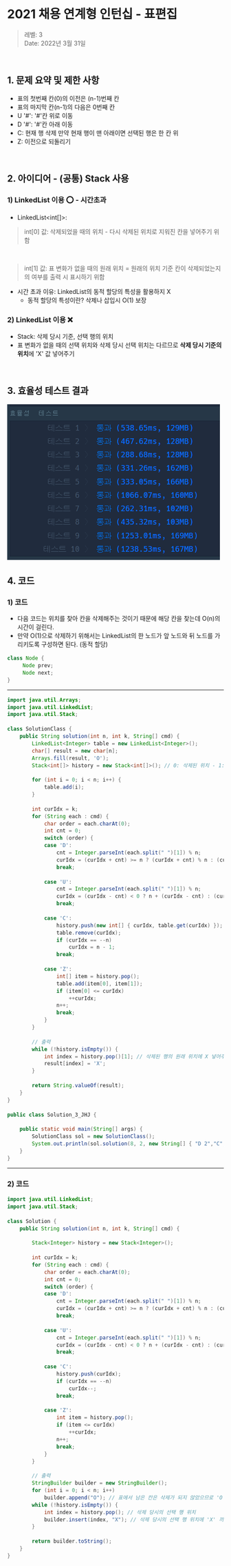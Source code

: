 # 2021 채용 연계형 인턴십 - 표편집

> 레벨: 3 <br/>
> Date: 2022년 3월 31일 <br/>

</br>

## 1. 문제 요약 및 제한 사항

- 표의 첫번째 칸(0)의 이전은 (n-1)번째 칸
- 표의 마지막 칸(n-1)의 다음은 0번째 칸
- U '#': '#'칸 위로 이동
- D '#': '#'칸 아래 이동
- C: 현재 행 삭제
  만약 현재 행이 맨 아래이면 선택된 행은 한 칸 위
- Z: 이전으로 되돌리기 

</br>

## 2. 아이디어 - (공통) Stack 사용

### 1) LinkedList 이용 ⭕ - 시간초과
- LinkedList<int[]>:
> int[0] 값: 삭제되었을 때의 위치 - 다시 삭제된 위치로 지워진 칸을 넣어주기 위함
<br>

> int[1] 값: 표 변화가 없을 때의 원래 위치 = 
> 	원래의 위치 기준 칸이 삭제되었는지의 여부를 출력 시 표시하기 위함

- 시간 초과 이유: LinkedList의 동적 할당의 특성을 활용하지 X 
  - 동적 할당의 특성이란? 삭제나 삽입시 O(1) 보장

### 2) LinkedList 이용 ❌
- Stack<Integer>: 삭제 당시 기준, 선택 행의 위치
- 표 변화가 없을 때의 선택 위치와 삭제 당시 선택 위치는 다르므로 **삭제 당시 기준의 위치**에 'X' 값 넣어주기

</br>

## 3. 효율성 테스트 결과
<img src="https://github.com/Seunghui98/CodingTestJava/blob/d52310cc11b2195b45ce008070b9a1d9122abd20/2021_%EC%B9%B4%EC%B9%B4%EC%98%A4_%EC%B1%84%EC%9A%A9%EC%97%B0%EA%B3%84%ED%98%95_%EC%9D%B8%ED%84%B4%EC%8B%AD/image/image2.PNG"/>

## 4. 코드 

### 1) 코드
- 다음 코드는 위치를 찾아 칸을 삭제해주는 것이기 때문에 해당 칸을 찾는데 O(n)의 시간이 걸린다.
- 만약 O(1)으로 삭제하기 위해서는 LinkedList의 한 노드가 앞 노드와 뒤 노드를 가리키도록 구성하면 된다. (동적 할당)
 ```java
 class Node {
      Node prev;
      Node next;
 }
 ```

 ---

```java
import java.util.Arrays;
import java.util.LinkedList;
import java.util.Stack;

class SolutionClass {
	public String solution(int n, int k, String[] cmd) {
		LinkedList<Integer> table = new LinkedList<Integer>();
		char[] result = new char[n];
		Arrays.fill(result, 'O');
		Stack<int[]> history = new Stack<int[]>(); // 0: 삭제된 위치 - 1: 원래의 위치

		for (int i = 0; i < n; i++) {
			table.add(i);
		}

		int curIdx = k;
		for (String each : cmd) {
			char order = each.charAt(0);
			int cnt = 0;
			switch (order) {
			case 'D':
				cnt = Integer.parseInt(each.split(" ")[1]) % n;
				curIdx = (curIdx + cnt) >= n ? (curIdx + cnt) % n : (curIdx + cnt);
				break;

			case 'U':
				cnt = Integer.parseInt(each.split(" ")[1]) % n;
				curIdx = (curIdx - cnt) < 0 ? n + (curIdx - cnt) : (curIdx - cnt);
				break;

			case 'C':
				history.push(new int[] { curIdx, table.get(curIdx) });
				table.remove(curIdx);
				if (curIdx == --n)
					curIdx = n - 1;
				break;

			case 'Z':
				int[] item = history.pop();
				table.add(item[0], item[1]);
				if (item[0] <= curIdx)
					++curIdx;
				n++;
				break;
			}
		}

		// 출력
		while (!history.isEmpty()) { 
			int index = history.pop()[1]; // 삭제된 행의 원래 위치에 X 넣어주기
			result[index] = 'X'; 
		}

		return String.valueOf(result);
	}
}

public class Solution_3_JHJ {

	public static void main(String[] args) {
		SolutionClass sol = new SolutionClass();
		System.out.println(sol.solution(8, 2, new String[] { "D 2","C","U 3","C","D 4","C","U 2","Z","Z","U 1","C" }));
	}
}
```

---

### 2) 코드
```java
import java.util.LinkedList;
import java.util.Stack;

class Solution {
	public String solution(int n, int k, String[] cmd) {

		Stack<Integer> history = new Stack<Integer>();

		int curIdx = k;
		for (String each : cmd) {
			char order = each.charAt(0);
			int cnt = 0;
			switch (order) {
			case 'D':
				cnt = Integer.parseInt(each.split(" ")[1]) % n;
				curIdx = (curIdx + cnt) >= n ? (curIdx + cnt) % n : (curIdx + cnt);
				break;

			case 'U':
				cnt = Integer.parseInt(each.split(" ")[1]) % n;
				curIdx = (curIdx - cnt) < 0 ? n + (curIdx - cnt) : (curIdx - cnt);
				break;

			case 'C':
				history.push(curIdx);
				if (curIdx == --n)
					curIdx--;
				break;

			case 'Z':
				int item = history.pop();
				if (item <= curIdx)
					++curIdx;
				n++;
				break;
			}
		}

		// 출력
		StringBuilder builder = new StringBuilder();
		for (int i = 0; i < n; i++)
			builder.append("O"); // 표에서 남은 칸은 삭제가 되지 않았으므로 'O'를 넣어준다.
		while (!history.isEmpty()) { 
			int index = history.pop(); // 삭제 당시의 선택 행 위치
			builder.insert(index, "X"); // 삭제 당시의 선택 행 위치에 'X' 끼워넣기 (결국 끼워넣다보면 원래 표의 크기가 된다)
		}

		return builder.toString();
	}
}
```

